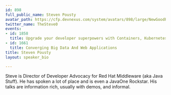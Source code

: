```yaml
---
id: 898
full_public_name: Steven Pousty
avatar_path: https://cfp.devnexus.com/system/avatars/898/large/NewGoodPhoto.jpg?1507659098
twitter_name: TheSteve0
events:
- id: 1858
  title: Upgrade your developer superpowers with Containers, Kubernetes, and OpenShift
- id: 1661
  title: Converging Big Data And Web Applications
title: Steven Pousty
layout: speaker_bio

---
```

Steve is Director of Developer Advocacy for Red Hat Middleware (aka Java Stuff). He has spoken a lot of place and is even a JavaOne Rockstar. His talks are information rich, usually with demos, and informal. 
